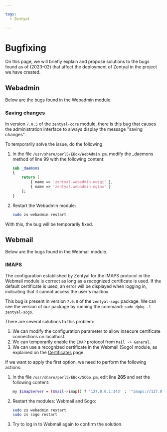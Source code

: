 ```yaml
---

tags:
  - Zentyal

---
```


# Bugfixing

On this page, we will briefly explain and propose solutions to the bugs found as of (2023-02) that affect the deployment of Zentyal in the project we have created.

## Webadmin

Below are the bugs found in the Webadmin module.

### Saving changes

In version `7.0.5` of the `zentyal-core` module, there is [this bug] that causes the administration interface to always display the message "saving changes".

[this bug]: https://github.com/zentyal/zentyal/issues/2100

To temporarily solve the issue, do the following:

1. In the file `/usr/share/perl5/EBox/WebAdmin.pm`, modify the _daemons method of line 99 with the following content:

    ```perl
    sub _daemons
    {
        return [
            { name => 'zentyal.webadmin-uwsgi' },
            { name => 'zentyal.webadmin-nginx' }
        ];
    }
    ```

2. Restart the Webadmin module:

    ```sh linenums="1"
    sudo zs webadmin restart
    ```

With this, the bug will be temporarily fixed.

## Webmail

Below are the bugs found in the Webmail module.

### IMAPS

The configuration established by Zentyal for the IMAPS protocol in the Webmail module is correct as long as a recognized certificate is used. If the default certificate is used, an error will be displayed when logging in, indicating that it cannot access the user's mailbox.

This bug is present in version `7.0.0` of the `zentyal-sogo` package. We can see the version of our package by running the command: `sudo dpkg -l zentyal-sogo`.

There are several solutions to this problem:

1. We can modify the configuration parameter to allow insecure certificate connections on localhost.
2. We can temporarily enable the `IMAP` protocol from `Mail -> General`.
3. We can use a recognized certificate in the Webmail (Sogo) module, as explained on the [Certificates](https://zentyal-aws.projects.djoven.es/en/zentyal-certificates/) page.

If we want to apply the first option, we need to perform the following actions:

1. In the file `/usr/share/perl5/EBox/SOGo.pm`, edit line **265** and set the following content:

    ```sh linenums="1"
    my $imapServer = ($mail->imap() ? '127.0.0.1:143' : '"imaps://127.0.0.1:993/?tlsVerifyMode=allowInsecureLocalhost"');
    ```

2. Restart the modules: Webmail and Sogo:

    ```sh linenums="1"
    sudo zs webadmin restart
    sudo zs sogo restart
    ```

3. Try to log in to Webmail again to confirm the solution.
